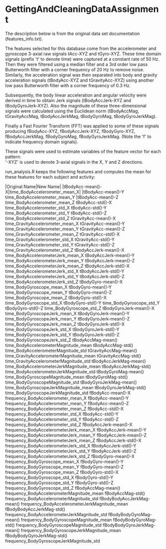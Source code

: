# GettingAndCleaningDataAssignment

The description below is from the original data set documentation
(features_info.txt).

The features selected for this database come from the accelerometer and
gyroscope 3-axial raw signals tAcc-XYZ and tGyro-XYZ. These time domain
signals (prefix 't' to denote time) were captured at a constant rate of
50 Hz. Then they were filtered using a median filter and a 3rd order low
pass Butterworth filter with a corner frequency of 20 Hz to remove noise.
Similarly, the acceleration signal was then separated into body and gravity
acceleration signals (tBodyAcc-XYZ and tGravityAcc-XYZ) using another low
pass Butterworth filter with a corner frequency of 0.3 Hz. 

Subsequently, the body linear acceleration and angular velocity were
derived in time to obtain Jerk signals (tBodyAccJerk-XYZ and
tBodyGyroJerk-XYZ). Also the magnitude of these three-dimensional signals
were calculated using the Euclidean norm (tBodyAccMag, tGravityAccMag,
tBodyAccJerkMag, tBodyGyroMag, tBodyGyroJerkMag). 

Finally a Fast Fourier Transform (FFT) was applied to some of these signals
producing fBodyAcc-XYZ, fBodyAccJerk-XYZ, fBodyGyro-XYZ, fBodyAccJerkMag,
fBodyGyroMag, fBodyGyroJerkMag. (Note the 'f' to indicate frequency domain signals). 

These signals were used to estimate variables of the feature vector for
each pattern:  
'-XYZ' is used to denote 3-axial signals in the X, Y and Z directions.

run_analysis.R keeps the following features and computes the mean for these
features for each subject and activity:

|Original Name|New Name|
|tBodyAcc-mean()-X|time_BodyAccelerometer_mean_X|
|tBodyAcc-mean()-Y                       time_BodyAccelerometer_mean_Y
|tBodyAcc-mean()-Z                       time_BodyAccelerometer_mean_Z
tBodyAcc-std()-X                        time_BodyAccelerometer_std_X
tBodyAcc-std()-Y                        time_BodyAccelerometer_std_Y
tBodyAcc-std()-Z                        time_BodyAccelerometer_std_Z
tGravityAcc-mean()-X                    time_GravityAccelerometer_mean_X
tGravityAcc-mean()-Y                    time_GravityAccelerometer_mean_Y
tGravityAcc-mean()-Z                    time_GravityAccelerometer_mean_Z
tGravityAcc-std()-X                     time_GravityAccelerometer_std_X
tGravityAcc-std()-Y                     time_GravityAccelerometer_std_Y
tGravityAcc-std()-Z                     time_GravityAccelerometer_std_Z
tBodyAccJerk-mean()-X                   time_BodyAccelerometerJerk_mean_X
tBodyAccJerk-mean()-Y                   time_BodyAccelerometerJerk_mean_Y
tBodyAccJerk-mean()-Z                   time_BodyAccelerometerJerk_mean_Z
tBodyAccJerk-std()-X                    time_BodyAccelerometerJerk_std_X
tBodyAccJerk-std()-Y                    time_BodyAccelerometerJerk_std_Y
tBodyAccJerk-std()-Z                    time_BodyAccelerometerJerk_std_Z
tBodyGyro-mean()-X                      time_BodyGyroscope_mean_X
tBodyGyro-mean()-Y                      time_BodyGyroscope_mean_Y
tBodyGyro-mean()-Z                      time_BodyGyroscope_mean_Z
tBodyGyro-std()-X                       time_BodyGyroscope_std_X
tBodyGyro-std()-Y                       time_BodyGyroscope_std_Y
tBodyGyro-std()-Z                       time_BodyGyroscope_std_Z
tBodyGyroJerk-mean()-X                  time_BodyGyroscopeJerk_mean_X
tBodyGyroJerk-mean()-Y                  time_BodyGyroscopeJerk_mean_Y
tBodyGyroJerk-mean()-Z                  time_BodyGyroscopeJerk_mean_Z
tBodyGyroJerk-std()-X                   time_BodyGyroscopeJerk_std_X
tBodyGyroJerk-std()-Y                   time_BodyGyroscopeJerk_std_Y
tBodyGyroJerk-std()-Z                   time_BodyGyroscopeJerk_std_Z
tBodyAccMag-mean()                      time_BodyAccelerometerMagnitude_mean
tBodyAccMag-std()                       time_BodyAccelerometerMagnitude_std
tGravityAccMag-mean()                   time_GravityAccelerometerMagnitude_mean
tGravityAccMag-std()                    time_GravityAccelerometerMagnitude_std
tBodyAccJerkMag-mean()                  time_BodyAccelerometerJerkMagnitude_mean
tBodyAccJerkMag-std()                   time_BodyAccelerometerJerkMagnitude_std
tBodyGyroMag-mean()                     time_BodyGyroscopeMagnitude_mean
tBodyGyroMag-std()                      time_BodyGyroscopeMagnitude_std
tBodyGyroJerkMag-mean()                 time_BodyGyroscopeJerkMagnitude_mean
tBodyGyroJerkMag-std()                  time_BodyGyroscopeJerkMagnitude_std
fBodyAcc-mean()-X                       frequency_BodyAccelerometer_mean_X
fBodyAcc-mean()-Y                       frequency_BodyAccelerometer_mean_Y
fBodyAcc-mean()-Z                       frequency_BodyAccelerometer_mean_Z
fBodyAcc-std()-X                        frequency_BodyAccelerometer_std_X
fBodyAcc-std()-Y                        frequency_BodyAccelerometer_std_Y
fBodyAcc-std()-Z                        frequency_BodyAccelerometer_std_Z
fBodyAccJerk-mean()-X                   frequency_BodyAccelerometerJerk_mean_X
fBodyAccJerk-mean()-Y                   frequency_BodyAccelerometerJerk_mean_Y
fBodyAccJerk-mean()-Z                   frequency_BodyAccelerometerJerk_mean_Z
fBodyAccJerk-std()-X                    frequency_BodyAccelerometerJerk_std_X
fBodyAccJerk-std()-Y                    frequency_BodyAccelerometerJerk_std_Y
fBodyAccJerk-std()-Z                    frequency_BodyAccelerometerJerk_std_Z
fBodyGyro-mean()-X                      frequency_BodyGyroscope_mean_X
fBodyGyro-mean()-Y                      frequency_BodyGyroscope_mean_Y
fBodyGyro-mean()-Z                      frequency_BodyGyroscope_mean_Z
fBodyGyro-std()-X                       frequency_BodyGyroscope_std_X
fBodyGyro-std()-Y                       frequency_BodyGyroscope_std_Y
fBodyGyro-std()-Z                       frequency_BodyGyroscope_std_Z
fBodyAccMag-mean()                      frequency_BodyAccelerometerMagnitude_mean
fBodyAccMag-std()                       frequency_BodyAccelerometerMagnitude_std
fBodyBodyAccJerkMag-mean()              frequency_BodyAccelerometerJerkMagnitude_mean
fBodyBodyAccJerkMag-std()               frequency_BodyAccelerometerJerkMagnitude_std
fBodyBodyGyroMag-mean()                 frequency_BodyGyroscopeMagnitude_mean
fBodyBodyGyroMag-std()                  frequency_BodyGyroscopeMagnitude_std
fBodyBodyGyroJerkMag-mean()             frequency_BodyGyroscopeJerkMagnitude_mean
fBodyBodyGyroJerkMag-std()              frequency_BodyGyroscopeJerkMagnitude_std
